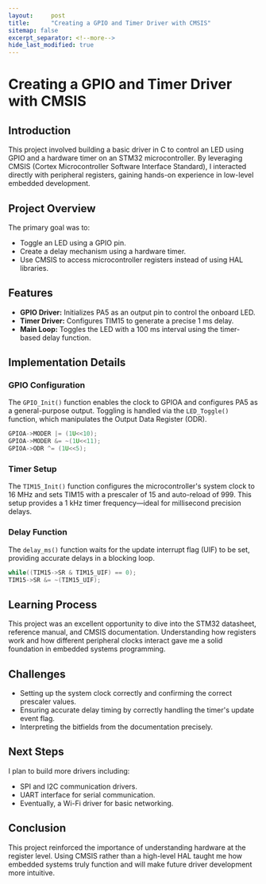 ```yaml
---
layout:     post
title:      "Creating a GPIO and Timer Driver with CMSIS"
sitemap: false
excerpt_separator: <!--more-->
hide_last_modified: true
---
```


# Creating a GPIO and Timer Driver with CMSIS

## Introduction

This project involved building a basic driver in C to control an LED using GPIO and a hardware timer on an STM32 microcontroller. By leveraging CMSIS (Cortex Microcontroller Software Interface Standard), I interacted directly with peripheral registers, gaining hands-on experience in low-level embedded development.

<!--more-->

## Project Overview

The primary goal was to:

- Toggle an LED using a GPIO pin.
- Create a delay mechanism using a hardware timer.
- Use CMSIS to access microcontroller registers instead of using HAL libraries.

## Features

- **GPIO Driver:** Initializes PA5 as an output pin to control the onboard LED.
- **Timer Driver:** Configures TIM15 to generate a precise 1 ms delay.
- **Main Loop:** Toggles the LED with a 100 ms interval using the timer-based delay function.

## Implementation Details

### GPIO Configuration

The `GPIO_Init()` function enables the clock to GPIOA and configures PA5 as a general-purpose output. Toggling is handled via the `LED_Toggle()` function, which manipulates the Output Data Register (ODR).

```c
GPIOA->MODER |= (1U<<10);
GPIOA->MODER &= ~(1U<<11);
GPIOA->ODR ^= (1U<<5);
```

### Timer Setup

The `TIM15_Init()` function configures the microcontroller's system clock to 16 MHz and sets TIM15 with a prescaler of 15 and auto-reload of 999. This setup provides a 1 kHz timer frequency—ideal for millisecond precision delays.

### Delay Function
The `delay_ms()` function waits for the update interrupt flag (UIF) to be set, providing accurate delays in a blocking loop.
```c
while((TIM15->SR & TIM15_UIF) == 0);
TIM15->SR &= ~(TIM15_UIF);
```

## Learning Process

This project was an excellent opportunity to dive into the STM32 datasheet, reference manual, and CMSIS documentation. Understanding how registers work and how different peripheral clocks interact gave me a solid foundation in embedded systems programming.

## Challenges
- Setting up the system clock correctly and confirming the correct prescaler values.
- Ensuring accurate delay timing by correctly handling the timer's update event flag.
- Interpreting the bitfields from the documentation precisely.

## Next Steps

I plan to build more drivers including:
- SPI and I2C communication drivers.
- UART interface for serial communication.
- Eventually, a Wi-Fi driver for basic networking.

## Conclusion

This project reinforced the importance of understanding hardware at the register level. Using CMSIS rather than a high-level HAL taught me how embedded systems truly function and will make future driver development more intuitive.